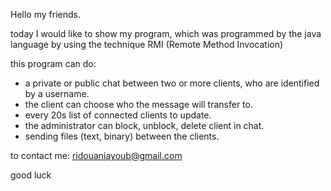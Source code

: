 Hello my friends.

today I would like to show my program,
which was programmed by the java language by using the technique RMI (Remote Method Invocation)

this program can do:
- a private or public chat between two or more clients, who are identified by a username.
- the client can choose who the message will transfer to.
- every 20s list of connected clients to update.
- the administrator can block, unblock, delete client in chat.
- sending files (text, binary) between the clients.

to contact me: ridouaniayoub@gmail.com

good luck
